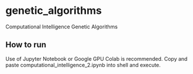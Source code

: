 # genetic_algorithms
Computational Intelligence Genetic Algorithms

## How to run
Use of Jupyter Notebook or Google GPU Colab is recommended.
Copy and paste computational_intelligence_2.ipynb into shell and execute.
